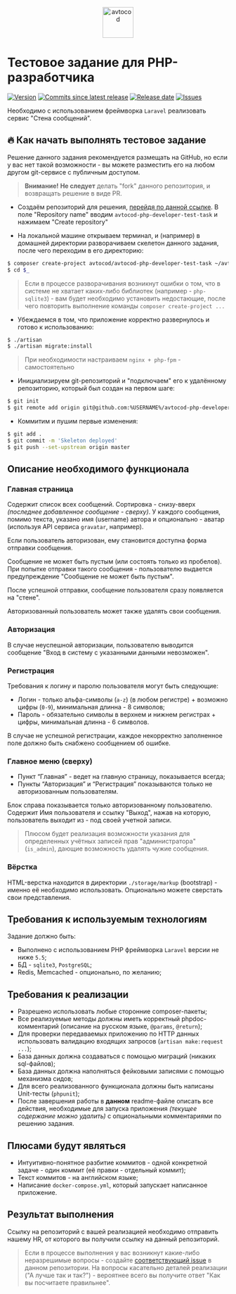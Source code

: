 <p align="center">
  <img alt="avtocod" src="https://avatars1.githubusercontent.com/u/32733112?s=70&v=4" width="70" height="70" />
</p>

# Тестовое задание для PHP-разработчика

[![Version][badge_php_version]][link_packagist]
[![Commits since latest release][badge_commits_since_release]][link_commits]
[![Release date][badge_release_date]][link_releases]
[![Issues][badge_issues]][link_issues]

Необходимо с использованием фреймворка `Laravel` реализовать сервис "Стена сообщений".

## :fire: Как начать выполнять тестовое задание

Решение данного задания рекомендуется размещать на GitHub, но если у вас нет такой возможности - вы можете разместить его на любом другом git-сервисе с публичным доступом.

> **Внимание!** **Не следует** делать "fork" данного репозитория, и возвращать решение в виде PR.

- Создаём репозиторий для решения, [перейдя по данной ссылке](https://github.com/new). В поле "Repository name" вводим `avtocod-php-developer-test-task` и нажимаем "Create repository"

- На локальной машине открываем терминал, и (например) в домашней директории разворачиваем скелетон данного задания, после чего переходим в его директорию:

```bash
$ composer create-project avtocod/avtocod-php-developer-test-task ~/avtocod-php-developer-test-task
$ cd $_
```

> Если в процессе разворачивания возникнут ошибки о том, что в системе не хватает каких-либо библиотек (например - `php-sqlite3`) - вам будет необходимо установить недостающие, после чего повторить выполнение команды `composer create-project ...`

- Убеждаемся в том, что приложение корректно развернулось и готово к использованию:

```bash
$ ./artisan
$ ./artisan migrate:install
```

> При необходимости настраиваем `nginx + php-fpm` - самостоятельно

- Инициализируем git-репозиторий и "подключаем" его к удалённому репозиторию, который был создан на первом шаге:

```bash
$ git init
$ git remote add origin git@github.com:%USERNAME%/avtocod-php-developer-test-task.git
```

- Коммитим и пушим первые изменения:

```bash
$ git add .
$ git commit -m 'Skeleton deployed'
$ git push --set-upstream origin master
```

## Описание необходимого функционала

### Главная страница

Содержит список всех сообщений. Сортировка - снизу-вверх _(последнее добавленное сообщение - сверху)_. У каждого сообщения, помимо текста, указано имя (username) автора и опционально - аватар (используя API сервиса `gravatar`, например).

Если пользователь авторизован, ему становится доступна форма отправки сообщения.

Сообщение не может быть пустым (или состоять только из пробелов). При попытке отправки такого сообщения - пользователю выдается предупреждение "Сообщение не может быть пустым".

После успешной отправки, сообщение пользователя сразу появляется на "стене".

Авторизованный пользователь может также удалять свои сообщения.

### Авторизация

В случае неуспешной авторизации, пользователю выводится сообщение "Вход в систему с указанными данными невозможен".

### Регистрация

Требования к логину и паролю пользователя могут быть следующие:

- Логин - только альфа-символы (`a-z`) (в любом регистре) + возможно цифры (`0-9`), минимальная длинна - 8 символов;
- Пароль - обязательно символы в верхнем и нижнем регистрах + цифры, минимальная длинна - 6 символов.

В случае не успешной регистрации, каждое некорректно заполненное поле должно быть снабжено сообщением об ошибке.

### Главное меню (сверху)

- Пункт “Главная” - ведет на главную страницу, показывается всегда;
- Пункты “Авторизация” и “Регистрация” показываются только не авторизованным пользователям.

Блок справа показывается только авторизованному пользователю. Содержит Имя пользователя и ссылку "Выход", нажав на которую, пользователь выходит из - под своей учетной записи.

> Плюсом будет реализация возможности указания для определенных учётных записей прав "администратора" (`is_admin`), дающие возможность удалять чужие сообщения.

### Вёрстка

HTML-верстка находится в директории `./storage/markup` (bootstrap) - именно её необходимо использовать. Опционально можете сверстать свои представления.

## Требования к используемым технологиям

Задание должно быть:

- Выполнено с использованием PHP фреймворка `Laravel` версии не ниже `5.5`;
- БД - `sqlite3`, `PostgreSQL`;
- Redis, Memcached - опционально, по желанию;

## Требования к реализации

- Разрешено использовать любые сторонние composer-пакеты;
- Все реализуемые методы должны иметь корректный phpdoc-комментарий (описание на русском языке, `@params`, `@return`);
- Для проверки передаваемых приложению по HTTP данных использовать валидацию входящих запросов (`artisan make:request ...`);
- База данных должна создаваться с помощью миграций (никаких sql-файлов);
- База данных должна наполняться фейковыми записями с помощью механизма сидов;
- Для всего реализованного функционала должны быть написаны Unit-тесты (`phpunit`);
- После завершения работы в **данном** readme-файле описать все действия, необходимые для запуска приложения _(текущее содержание можно удалить)_ с опциональными комментариями по решению задания.

## Плюсами будут являться

- Интуитивно-понятное разбитие коммитов - одной конкретной задаче - один коммит (её правки - отдельный коммит);
- Текст коммитов - на английском языке;
- Написание `docker-compose.yml`, который запускает написанное приложение.

## Результат выполнения

Ссылку на репозиторий с вашей реализацией необходимо отправить нашему HR, от которого вы получили ссылку на данный репозиторий.

> Если в процессе выполнения у вас возникнут какие-либо неразрешимые вопросы - создайте [соответствующий issue][link_create_issue] в данном репозитории. На вопросы касательно деталей реализации ("А лучше так и так?") - вероятнее всего вы получите ответ "Как вы посчитаете правильнее".

[badge_php_version]:https://img.shields.io/packagist/php-v/avtocod/avtocod-php-developer-test-task.svg?style=flat-square&longCache=true
[badge_issues]:https://img.shields.io/github/issues/avtocod/avtocod-php-developer-test-task.svg?style=flat-square&maxAge=180
[badge_commits_since_release]:https://img.shields.io/github/commits-since/avtocod/avtocod-php-developer-test-task/latest.svg?style=flat-square&maxAge=180
[badge_release_date]:https://img.shields.io/github/release-date/avtocod/avtocod-php-developer-test-task.svg?style=flat-square&maxAge=180
[link_packagist]:https://packagist.org/packages/avtocod/avtocod-php-developer-test-task
[link_releases]:https://github.com/avtocod/avtocod-php-developer-test-task/releases
[link_commits]:https://github.com/avtocod/avtocod-php-developer-test-task/commits
[link_issues]:https://github.com/avtocod/avtocod-php-developer-test-task/issues
[link_create_issue]:https://github.com/avtocod/avtocod-php-developer-test-task/issues/new
